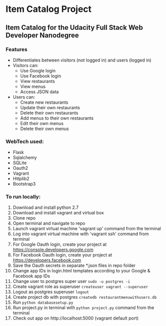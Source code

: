 # Item Catalog Project
## Item Catalog for the Udacity Full Stack Web Developer Nanodegree


### Features
* Differentiates between visitors (not logged in) and users (logged in)
* Visitors can:
  * Use Google login
  * Use Facebook login
  * View restaurants
  * View menus
  * Access JSON data
* Users can:
  * Create new restaurants
  * Update their own restaurants
  * Delete their own restaurants
  * Add menus to their own restaurants
  * Edit their own menus
  * Delete their own menus

### WebTech used:
* Flask
* Sqlalchemy
* SQLite
* Oauth2
* Vagrant
* Httplib2
* Bootstrap3

### To run locally:
1. Download and install python 2.7
2. Download and install vagrant and virtual box
3. Clone repo
4. Open terminal and navigate to repo
5. Launch vagrant virtual machine 'vagrant up' command from the terminal
6. Log into vagrant virtual machine with 'vagrant ssh' command from terminal
7. For Google Oauth login, create your project at https://console.developers.google.com
8. For Facebook Oauth login, create your project at https://developers.facebook.com
9. Save the Oauth secrets in separate *.json files in repo folder
10. Change app IDs in login.html templates according to your Google & Facebook app IDs
11. Change user to postgres super user `sudo -u postgres -i`
12. Create vagrant role as superuser `createuser vagrant --superuser`
13. Logout as postgres superuser `logout`
14. Create project db with postgres `createdb restaurantmenuwithusers.db`
11. Run `python databasesetup.py`
12. Run project.py in terminal with `python project.py` command from the terminal
13. Check out app on http://localhost:5000 (vagrant default port)
